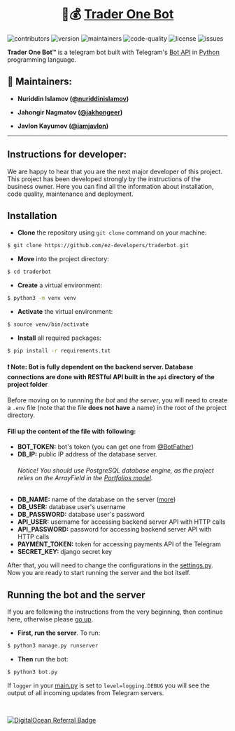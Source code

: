 <div style="text-align:center">
    
# 🤖💰 [Trader One Bot](https://t.me/trader_one_bot)

</div>

![contributors](https://img.shields.io/badge/contributors-3-blue) ![version](https://img.shields.io/badge/version-1.0-red) ![maintainers](https://img.shields.io/badge/maintainers-ez--developers-green) ![code-quality](https://img.shields.io/badge/code--quality-89-informational) ![license](https://img.shields.io/badge/licence-MIT-orange) ![issues](https://img.shields.io/badge/issues-0-critical)

**Trader One Bot™** is a telegram bot built with Telegram's [Bot API](https://core.telegram.org/bots/api) in [Python](https://python.org/) programming language.

## 👥 Maintainers:

-   **Nuriddin Islamov ([@nuriddinislamov](https://github.com/nuriddinislamov))**

-   **Jahongir Nagmatov ([@jakhongeer](https://github.com/jakhongeer))**

-   **Javlon Kayumov ([@iamjavlon](https://github.com/iamjavlon))**

---

## Instructions for developer:

We are happy to hear that you are the next major developer of this project. This project has been developed strongly by the instructions of the business owner. Here you can find all the information about installation, code quality, maintenance and deployment.

## Installation

-   **Clone** the repository using `git clone` command on your machine:

```bash
$ git clone https://github.com/ez-developers/traderbot.git
```

-   **Move** into the project directory:

```bash
$ cd traderbot
```

-   **Create** a virtual environment:

```bash
$ python3 -m venv venv
```

-   **Activate** the virtual environment:

```bash
$ source venv/bin/activate
```

-   **Install** all required packages:

```bash
$ pip install -r requirements.txt
```

#### ❗️ Note: Bot is fully dependent on the backend server. Database connections are done with RESTful API built in the `api` directory of the project folder

Before moving on to runnning _the bot_ and _the server_, you will need to create a `.env` file (note that the file **does not have** a name) in the root of the project directory.

#### Fill up the content of the file with following:

-   **BOT_TOKEN:** bot's token (you can get one from [@BotFather](https://t.me/botfather))
-   **DB_IP:** public IP address of the database server.
    ###### Notice! You should use PostgreSQL database engine, as the project relies on the ArrayField in the [Portfolios model](https://github.com/ez-developers/traderbot/blob/34744209aa2b229e4370ba534f8d1b76efe06bff/app/models.py#L74).
-   **DB_NAME:** name of the database on the server ([more](https://medium.com/swlh/architecture-of-postgresql-db-d6b1ac4cc231))
-   **DB_USER:** database user's username
-   **DB_PASSWORD:** database user's password
-   **API_USER:** username for accessing backend server API with HTTP calls
-   **API_PASSWORD:** password for accessing backend server API with HTTP calls
-   **PAYMENT_TOKEN:** token for accessing payments API of the Telegram
-   **SECRET_KEY:** django secret key
    <br/>

After that, you will need to change the configurations in the [settings.py](https://github.com/ez-developers/traderbot/blob/34744209aa2b229e4370ba534f8d1b76efe06bff/core/settings.py#L53). Now you are ready to start running the server and the bot itself.

## Running the bot and the server

If you are following the instructions from the very beginning, then continue here, otherwise please [go up](#Installation).

-   **First, run the server**. To run:

```bash
$ python3 manage.py runserver
```

-   **Then** run the bot:

```bash
$ python3 bot.py
```

If `logger` in your [main.py](https://github.com/ez-developers/traderbot/blob/34744209aa2b229e4370ba534f8d1b76efe06bff/bot/main.py#L26) is set to `level=logging.DEBUG` you will see the output of all incoming updates from Telegram servers.

<br/>

<a href="https://www.digitalocean.com/?refcode=0c15ef6b0280&utm_campaign=Referral_Invite&utm_medium=Referral_Program&utm_source=badge"><img src="https://web-platforms.sfo2.cdn.digitaloceanspaces.com/WWW/Badge%201.svg" alt="DigitalOcean Referral Badge" /></a>

